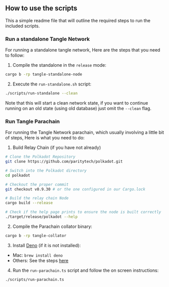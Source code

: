 ## How to use the scripts

This a simple readme file that will outline the required steps to run the included scripts.


### Run a standalone Tangle Network

For running a standalone tangle network, Here are the steps that you need to follow:

1. Compile the standalone in the `release` mode:
```sh
cargo b -rp tangle-standalone-node
```
2. Execute the `run-standalone.sh` script:
```sh
./scripts/run-standalone --clean
```

Note that this will start a clean network state, if you want to continue running on an old state (using old database)
just omit the `--clean` flag.

### Run Tangle Parachain

For running the Tangle Network parachain, which usually involving a little bit of steps, Here is what you need to do:

1. Build Relay Chain (if you have not already)
```sh
# Clone the Polkadot Repository
git clone https://github.com/paritytech/polkadot.git

# Switch into the Polkadot directory
cd polkadot

# Checkout the proper commit
git checkout v0.9.30 # or the one configured in our Cargo.lock

# Build the relay chain Node
cargo build --release

# Check if the help page prints to ensure the node is built correctly
./target/release/polkadot --help
```
2. Compile the Parachain collator binary:
```sh
cargo b -rp tangle-collator
```
3. Install [Deno](https://deno.land) (if it is not installed):
  * Mac: `brew install deno`
  * Others: See the steps [here](https://deno.land/#installation)
4. Run the `run-parachain.ts` script and follow the on screen instructions:

```sh
./scripts/run-parachain.ts
```

